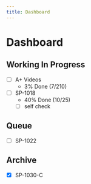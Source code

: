 ```yaml
---
title: Dashboard
---
```

# Dashboard

## Working In Progress

- [ ] A+ Videos
    -   3% Done (7/210)
- [ ] SP-1018
    - 40% Done (10/25)
    - [ ] self check

## Queue

- [ ] SP-1022

## Archive

- [X] SP-1030-C
